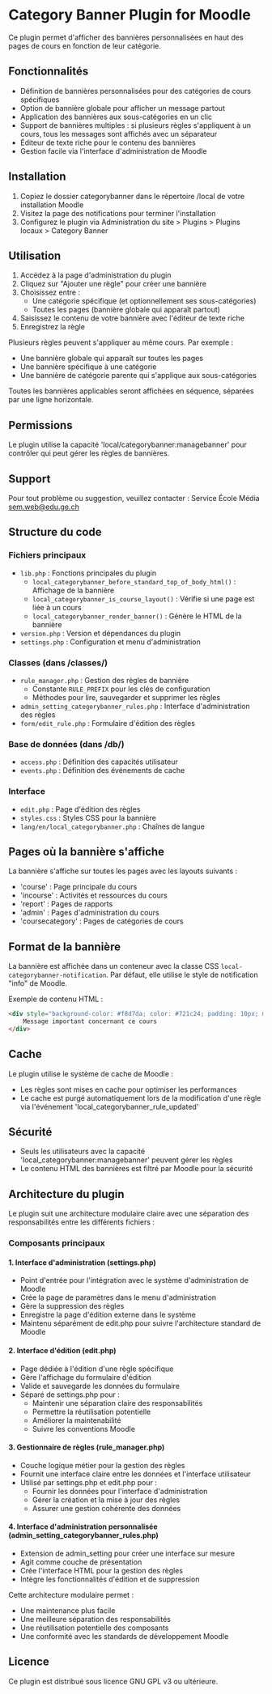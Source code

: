 # Category Banner Plugin for Moodle

Ce plugin permet d'afficher des bannières personnalisées en haut des pages de cours en fonction de leur catégorie.

## Fonctionnalités

- Définition de bannières personnalisées pour des catégories de cours spécifiques
- Option de bannière globale pour afficher un message partout
- Application des bannières aux sous-catégories en un clic
- Support de bannières multiples : si plusieurs règles s'appliquent à un cours, tous les messages sont affichés avec un séparateur
- Éditeur de texte riche pour le contenu des bannières
- Gestion facile via l'interface d'administration de Moodle

## Installation

1. Copiez le dossier categorybanner dans le répertoire /local de votre installation Moodle
2. Visitez la page des notifications pour terminer l'installation
3. Configurez le plugin via Administration du site > Plugins > Plugins locaux > Category Banner

## Utilisation

1. Accédez à la page d'administration du plugin
2. Cliquez sur "Ajouter une règle" pour créer une bannière
3. Choisissez entre :
   - Une catégorie spécifique (et optionnellement ses sous-catégories)
   - Toutes les pages (bannière globale qui apparaît partout)
4. Saisissez le contenu de votre bannière avec l'éditeur de texte riche
5. Enregistrez la règle

Plusieurs règles peuvent s'appliquer au même cours. Par exemple :
- Une bannière globale qui apparaît sur toutes les pages
- Une bannière spécifique à une catégorie
- Une bannière de catégorie parente qui s'applique aux sous-catégories

Toutes les bannières applicables seront affichées en séquence, séparées par une ligne horizontale.

## Permissions

Le plugin utilise la capacité 'local/categorybanner:managebanner' pour contrôler qui peut gérer les règles de bannières.

## Support

Pour tout problème ou suggestion, veuillez contacter :
Service École Média <sem.web@edu.ge.ch>

## Structure du code

### Fichiers principaux
- `lib.php` : Fonctions principales du plugin
  - `local_categorybanner_before_standard_top_of_body_html()` : Affichage de la bannière
  - `local_categorybanner_is_course_layout()` : Vérifie si une page est liée à un cours
  - `local_categorybanner_render_banner()` : Génère le HTML de la bannière
- `version.php` : Version et dépendances du plugin
- `settings.php` : Configuration et menu d'administration

### Classes (dans /classes/)
- `rule_manager.php` : Gestion des règles de bannière
  - Constante `RULE_PREFIX` pour les clés de configuration
  - Méthodes pour lire, sauvegarder et supprimer les règles
- `admin_setting_categorybanner_rules.php` : Interface d'administration des règles
- `form/edit_rule.php` : Formulaire d'édition des règles

### Base de données (dans /db/)
- `access.php` : Définition des capacités utilisateur
- `events.php` : Définition des événements de cache

### Interface
- `edit.php` : Page d'édition des règles
- `styles.css` : Styles CSS pour la bannière
- `lang/en/local_categorybanner.php` : Chaînes de langue

## Pages où la bannière s'affiche

La bannière s'affiche sur toutes les pages avec les layouts suivants :
- 'course' : Page principale du cours
- 'incourse' : Activités et ressources du cours
- 'report' : Pages de rapports
- 'admin' : Pages d'administration du cours
- 'coursecategory' : Pages de catégories de cours

## Format de la bannière

La bannière est affichée dans un conteneur avec la classe CSS `local-categorybanner-notification`. Par défaut, elle utilise le style de notification "info" de Moodle.

Exemple de contenu HTML :
```html
<div style="background-color: #f8d7da; color: #721c24; padding: 10px; margin: 10px 0; border: 1px solid #f5c6cb; border-radius: 4px;">
    Message important concernant ce cours
</div>
```

## Cache

Le plugin utilise le système de cache de Moodle :
- Les règles sont mises en cache pour optimiser les performances
- Le cache est purgé automatiquement lors de la modification d'une règle via l'événement 'local_categorybanner_rule_updated'

## Sécurité

- Seuls les utilisateurs avec la capacité 'local_categorybanner:managebanner' peuvent gérer les règles
- Le contenu HTML des bannières est filtré par Moodle pour la sécurité

## Architecture du plugin

Le plugin suit une architecture modulaire claire avec une séparation des responsabilités entre les différents fichiers :

### Composants principaux

#### 1. Interface d'administration (settings.php)
- Point d'entrée pour l'intégration avec le système d'administration de Moodle
- Crée la page de paramètres dans le menu d'administration
- Gère la suppression des règles
- Enregistre la page d'édition externe dans le système
- Maintenu séparément de edit.php pour suivre l'architecture standard de Moodle

#### 2. Interface d'édition (edit.php)
- Page dédiée à l'édition d'une règle spécifique
- Gère l'affichage du formulaire d'édition
- Valide et sauvegarde les données du formulaire
- Séparé de settings.php pour :
  - Maintenir une séparation claire des responsabilités
  - Permettre la réutilisation potentielle
  - Améliorer la maintenabilité
  - Suivre les conventions Moodle

#### 3. Gestionnaire de règles (rule_manager.php)
- Couche logique métier pour la gestion des règles
- Fournit une interface claire entre les données et l'interface utilisateur
- Utilisé par settings.php et edit.php pour :
  - Fournir les données pour l'interface d'administration
  - Gérer la création et la mise à jour des règles
  - Assurer une gestion cohérente des données

#### 4. Interface d'administration personnalisée (admin_setting_categorybanner_rules.php)
- Extension de admin_setting pour créer une interface sur mesure
- Agit comme couche de présentation
- Crée l'interface HTML pour la gestion des règles
- Intègre les fonctionnalités d'édition et de suppression

Cette architecture modulaire permet :
- Une maintenance plus facile
- Une meilleure séparation des responsabilités
- Une réutilisation potentielle des composants
- Une conformité avec les standards de développement Moodle

## Licence

Ce plugin est distribué sous licence GNU GPL v3 ou ultérieure.
